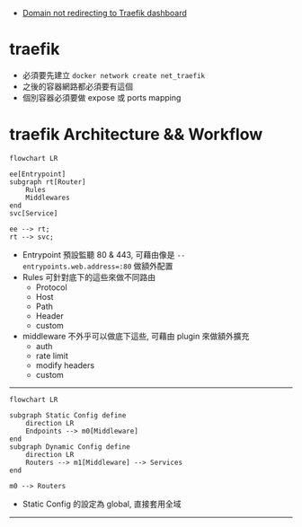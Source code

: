
- [Domain not redirecting to Traefik dashboard](https://community.traefik.io/t/domain-not-redirecting-to-traefik-dashboard/9420/3)


# traefik

- 必須要先建立 `docker network create net_traefik`
- 之後的容器網路都必須要有這個
- 個別容器必須要做 expose 或 ports mapping


# traefik Architecture && Workflow

```mermaid
flowchart LR

ee[Entrypoint]
subgraph rt[Router]
    Rules
    Middlewares
end
svc[Service]

ee --> rt;
rt --> svc;
```

- Entrypoint 預設監聽 80 & 443, 可藉由像是 `--entrypoints.web.address=:80` 做額外配置
- Rules 可針對底下的這些來做不同路由
    - Protocol
    - Host
    - Path
    - Header
    - custom
- middleware 不外乎可以做底下這些, 可藉由 plugin 來做額外擴充
    - auth
    - rate limit
    - modify headers
    - custom

----------------------------------------

```mermaid
flowchart LR

subgraph Static Config define
    direction LR
    Endpoints --> m0[Middleware]
end
subgraph Dynamic Config define
    direction LR
    Routers --> m1[Middleware] --> Services
end

m0 --> Routers
```

- Static Config 的設定為 global, 直接套用全域

----------------------------------------
